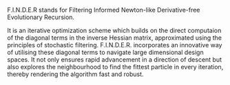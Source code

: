 F.I.N.D.E.R stands for Filtering Informed Newton-like Derivative-free Evolutionary Recursion. 

It is an iterative optimization scheme which builds on the direct computaion of the diagonal terms in the inverse Hessian matrix, approximated using the principles of stochastic filtering. F.I.N.D.E.R. incorporates an innovative way of utilising these diagonal terms to navigate large dimensional design spaces. It not only ensures rapid advancement in a direction of descent but also explores the neighbourhood to find the fittest particle in every iteration, thereby rendering the algorithm fast and robust.
